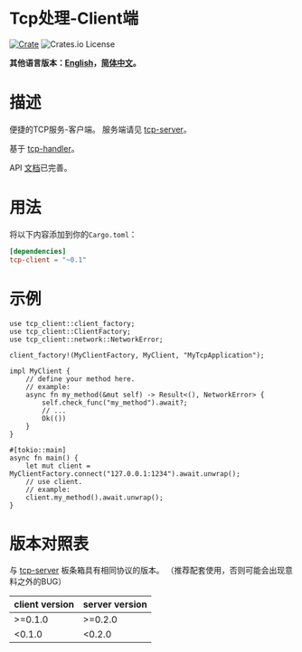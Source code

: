 # Tcp处理-Client端

[![Crate](https://img.shields.io/crates/v/tcp-client.svg)](https://crates.io/crates/tcp-client)
![Crates.io License](https://img.shields.io/crates/l/tcp-client)

**其他语言版本：[English](README.md)，[简体中文](README_zh.md)。**

# 描述

便捷的TCP服务-客户端。
服务端请见 [tcp-server](https://crates.io/crates/tcp-server)。

基于 [tcp-handler](https://crates.io/crates/tcp-handler)。

API [文档](https://docs.rs/tcp-client/)已完善。


# 用法

将以下内容添加到你的`Cargo.toml`：

```toml
[dependencies]
tcp-client = "~0.1"
```


# 示例

```rust,no_run
use tcp_client::client_factory;
use tcp_client::ClientFactory;
use tcp_client::network::NetworkError;

client_factory!(MyClientFactory, MyClient, "MyTcpApplication");

impl MyClient {
    // define your method here.
    // example:
    async fn my_method(&mut self) -> Result<(), NetworkError> {
        self.check_func("my_method").await?;
        // ...
        Ok(())
    }
}

#[tokio::main]
async fn main() {
    let mut client = MyClientFactory.connect("127.0.0.1:1234").await.unwrap();
    // use client.
    // example:
    client.my_method().await.unwrap();
}
```


# 版本对照表

与 [tcp-server](https://crates.io/crates/tcp-server) 板条箱具有相同协议的版本。
（推荐配套使用，否则可能会出现意料之外的BUG）

| client version | server version |
|----------------|----------------|
| \>=0.1.0       | \>=0.2.0       |
| <0.1.0         | <0.2.0         |
